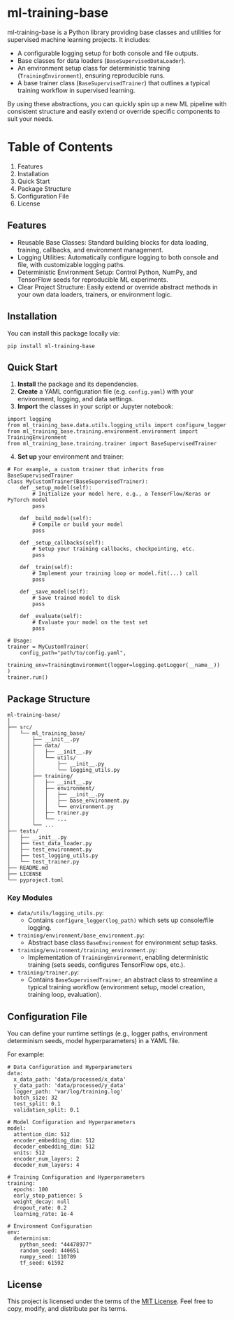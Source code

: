 # ml-training-base

ml-training-base is a Python library providing base classes and utilities for supervised machine learning projects. It includes:
* A configurable logging setup for both console and file outputs. 
* Base classes for data loaders (`BaseSupervisedDataLoader`).
* An environment setup class for deterministic training (`TrainingEnvironment`), ensuring reproducible runs.
* A base trainer class (`BaseSupervisedTrainer`) that outlines a typical training workflow in supervised learning.

By using these abstractions, you can quickly spin up a new ML pipeline with consistent structure and easily extend or override specific components to suit your needs.

# Table of Contents
1. Features
2. Installation
3. Quick Start
4. Package Structure
5. Configuration File
6. License

## Features
* Reusable Base Classes: Standard building blocks for data loading, training, callbacks, and environment management. 
* Logging Utilities: Automatically configure logging to both console and file, with customizable logging paths. 
* Deterministic Environment Setup: Control Python, NumPy, and TensorFlow seeds for reproducible ML experiments. 
* Clear Project Structure: Easily extend or override abstract methods in your own data loaders, trainers, or environment logic.

## Installation
You can install this package locally via:
```
pip install ml-training-base
```

## Quick Start
1. **Install** the package and its dependencies.
2. **Create** a YAML configuration file (e.g. `config.yaml`) with your environment, logging, and data settings.
3. **Import** the classes in your script or Jupyter notebook:
```
import logging
from ml_training_base.data.utils.logging_utils import configure_logger
from ml_training_base.training.environment.environment import TrainingEnvironment
from ml_training_base.training.trainer import BaseSupervisedTrainer
```
4. **Set up** your environment and trainer:
```
# For example, a custom trainer that inherits from BaseSupervisedTrainer
class MyCustomTrainer(BaseSupervisedTrainer):
    def _setup_model(self):
        # Initialize your model here, e.g., a TensorFlow/Keras or PyTorch model
        pass

    def _build_model(self):
        # Compile or build your model
        pass

    def _setup_callbacks(self):
        # Setup your training callbacks, checkpointing, etc.
        pass

    def _train(self):
        # Implement your training loop or model.fit(...) call
        pass

    def _save_model(self):
        # Save trained model to disk
        pass

    def _evaluate(self):
        # Evaluate your model on the test set
        pass

# Usage:
trainer = MyCustomTrainer(
    config_path="path/to/config.yaml",
    training_env=TrainingEnvironment(logger=logging.getLogger(__name__))
)
trainer.run()
```

## Package Structure
```
ml-training-base/
│
├── src/
│   └── ml_training_base/
│       ├── __init__.py
│       ├── data/
│       │   ├── __init__.py
│       │   └── utils/
│       │       ├── __init__.py
│       │       └── logging_utils.py
│       ├── training/
│       │   ├── __init__.py
│       │   ├── environment/
│       │   │   ├── __init__.py
│       │   │   ├── base_environment.py
│       │   │   └── environment.py
│       │   ├── trainer.py
│       │   └── ...
│       └── ...
├── tests/
│   ├── __init__.py
│   ├── test_data_loader.py
│   ├── test_environment.py
│   ├── test_logging_utils.py
│   └── test_trainer.py
├── README.md
├── LICENSE
└── pyproject.toml
```

### Key Modules
* `data/utils/logging_utils.py`:
  * Contains `configure_logger(log_path)` which sets up console/file logging.
* `training/environment/base_environment.py`: 
  * Abstract base class `BaseEnvironment` for environment setup tasks.
* `training/environment/training_environment.py`: 
  * Implementation of `TrainingEnvironment`, enabling deterministic training (sets seeds, configures TensorFlow ops, etc.).
* `training/trainer.py`: 
  * Contains `BaseSupervisedTrainer`, an abstract class to streamline a typical training workflow (environment setup, model creation, training loop, evaluation).

## Configuration File
You can define your runtime settings (e.g., logger paths, environment determinism seeds, model hyperparameters) in a YAML file. 

For example:
```
# Data Configuration and Hyperparameters
data:
  x_data_path: 'data/processed/x_data'
  y_data_path: 'data/processed/y_data'
  logger_path: 'var/log/training.log'
  batch_size: 32
  test_split: 0.1
  validation_split: 0.1

# Model Configuration and Hyperparameters
model:
  attention_dim: 512
  encoder_embedding_dim: 512
  decoder_embedding_dim: 512
  units: 512
  encoder_num_layers: 2
  decoder_num_layers: 4

# Training Configuration and Hyperparameters
training:
  epochs: 100
  early_stop_patience: 5
  weight_decay: null
  dropout_rate: 0.2
  learning_rate: 1e-4

# Environment Configuration
env:
  determinism:
    python_seed: "44478977"
    random_seed: 440651
    numpy_seed: 110789
    tf_seed: 61592
```

## License
This project is licensed under the terms of the [MIT License](https://opensource.org/license/mit).
Feel free to copy, modify, and distribute per its terms.